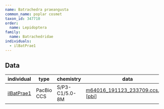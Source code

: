 ```yaml
---
name: Batrachedra praeangusta
common_name: poplar cosmet
taxon_id: 347710
order:
  name: Lepidoptera
family:
  name: Batrachedridae
individuals:
  - ilBatPrae1
---
```


## Data

| individual | type       | chemistry      | data |
| ---------- | ---------- | -------------- | ---- |
| [ilBatPrae1](../individuals/ilBatPrae1.md) | PacBio CCS | S/P3-C1/5.0-8M | [m64016_191123_233709.ccs.bam](https://darwin.cog.sanger.ac.uk/insects/Batrachedra_praeangusta/ilBatPrae1/genomic_data/pacbio/m64016_191123_233709.ccs.bam) [[pbi](https://darwin.cog.sanger.ac.uk/insects/Batrachedra_praeangusta/ilBatPrae1/genomic_data/pacbio/m64016_191123_233709.ccs.bam.pbi)]|

